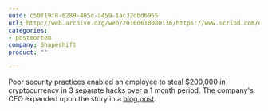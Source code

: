```yaml
---
uuid: c50f19f8-6289-405c-a459-1ac32dbd6955
url: http://web.archive.org/web/20160610080136/https://www.scribd.com/doc/309574927/ShapeShift-Post-Mortem-Public
categories:
- postmortem
company: Shapeshift
product: ""

---
```


Poor security practices enabled an employee to steal $200,000 in cryptocurrency in 3 separate hacks over a 1 month period. The company's CEO expanded upon the story in a [blog post](https://web.archive.org/web/20190811214903/http://moneyandstate.com:80/looting-of-the-fox/).
